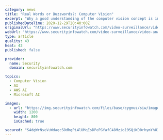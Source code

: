 ```yaml
---
category: news
title: "Real Words or Buzzwords?: Computer Vision"
excerpt: "Why a good understanding of the computer vision concept is important for evaluating today’s security video analytics products"
publishedDateTime: 2020-12-29T20:40:00Z
originalUrl: "https://www.securityinfowatch.com/video-surveillance/video-analytics/article/21204187/real-words-or-buzzwords-computer-vision"
webUrl: "https://www.securityinfowatch.com/video-surveillance/video-analytics/article/21204187/real-words-or-buzzwords-computer-vision"
type: article
quality: 43
heat: 43
published: false

provider:
  name: Security
  domain: securityinfowatch.com

topics:
  - Computer Vision
  - AI
  - AWS AI
  - Microsoft AI

images:
  - url: "https://img.securityinfowatch.com/files/base/cygnus/siw/image/2020/12/bigstock_Face_Detection_And_Recognition_380721568.5feb90f5d9438.png?auto=format&fit=max&w=1200"
    width: 1200
    height: 800
    isCached: true

secured: "S4dgWrNseVuWdaqcSOdhgPi4lUMqEsDPePGYafC48Mzio19SQiKD0rhymYhU3iXu+2KU4O/zy8YpUDF+RXKPEUElZNn/NhSeW6w7zFztCEUterbHBqv8noUYxZzhHxxp0lWGz3K1xZw2Fmm6r4hILRoE1aeFUa7gTCDEQACKPtb33SggL3eJbmSyLd0w0OCrMSOm+caC216jkOl2+YX3i+C8zEHrSjem3j/hOWoAcAfzV4hhwGN+cZ8rprtRtKp59IekzwYD8eeKp8lOky4PApO8CiXGzkLcPhuXRplhu8wKLlhH+ikMOKMPfDjcxhKQviLy7fLVsdd0wQQDiYEsi48hAEF0fkPPnu/FPBavl6s=;ZR6DSPCcwaQIKt4iZ72K2A=="
---
```


